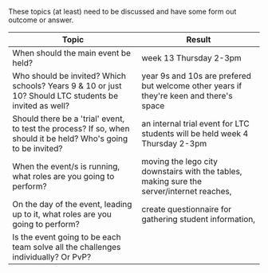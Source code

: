 These topics (at least) need to be discussed and have some form out outcome or answer.


| Topic                                                                                                           | Result                                                                                    |
| --------------------------------------------------------------------------------------------------------------- | ----------------------------------------------------------------------------------------- |
| When should the main event be held?                                                                             | week 13 Thursday 2-3pm                                                                    |
| Who should be invited? Which schools? Years 9 & 10 or just 10? Should LTC students be invited as well?          | year 9s and 10s are prefered but welcome other years if they're keen and there's space    |
| Should there be a 'trial' event, to test the process? If so, when should it be held? Who's going to be invited? | an internal trial event for LTC students will be held week 4 Thursday 2-3pm               |
| When the event/s is running, what roles are you going to perform?                                               | moving the lego city downstairs with the tables, making sure the server/internet reaches, |
| On the day of the event, leading up to it, what roles are you going to perform?                                 | create questionnaire for gathering student information,                                   |
| Is the event going to be each team solve all the challenges individually? Or PvP?                               |                                                                                           |
